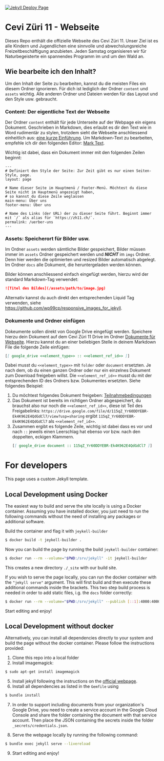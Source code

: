 [![Jekyll Deploy Page](https://github.com/wp99cp/cevi_zh11_webpage/actions/workflows/deploy.yml/badge.svg)](https://github.com/wp99cp/cevi_zh11_webpage/actions/workflows/deploy.yml)

# Cevi Züri 11 - Webseite

Dieses Repo enthält die offizielle Webseite des Cevi Züri 11. Unser Ziel ist es alle Kindern und Jugendlichen eine
sinnvolle und abwechslungsreiche Freizeitbeschäftigung anzubieten. Jeden Samstag organisieren wir für Naturbegeisterte
ein spannendes Programm im und um den Wald an.

## Wie bearbeite ich den Inhalt?

Um den Inhalt der Seite zu bearbeiten, kannst du die meisten Files ein diesem Ordner ignorieren. Für dich ist lediglich
der Ordner `content` und `assets` wichtig. Alle anderen Ordner und Dateien werden für das Layout und den Style usw.
gebraucht.

### Content: Der eigentliche Text der Webseite

Der Ordner  `content` enthält für jede Unterseite auf der Webpage ein eigens Dokument. Geschrieben in Markdown, dies
erlaubt es dir den Text wie in Word rudimentär zu stylen, trotzdem sieht die Webseite anschliessend einheitlich
aus: [eine kurze Einführung](https://github.com/adam-p/markdown-here/wiki/Markdown-Cheatsheet). Um Markdown-Text zu
bearbeiten, empfehle ich dir den folgenden Editor: [Mark Text](https://marktext.app/).

Wichtig ist dabei, dass ein Dokument immer mit den folgenden Zeilen beginnt:

```
---
# Definiert den Style der Seite: Zur Zeit gibt es nur einen Seiten-Style, page.
layout: page

# Name dieser Seite im Hauptmenü / Footer-Menü. Möchtest du diese Seite nicht im Hauptmenü angezeigt haben,
# so kannst du diese Zeile weglassen
main-menu: Über uns 
footer-menu: Über uns 

# Name des Links (der URL) der zu dieser Seite führt. Beginnt immer mit `/` als alias für `https://zh11.ch/`.
permalink: /uerber-uns
---
```

### Assets: Speicherort für Bilder usw.

Im Ordner `assets` werden sämtliche Bilder gespeichert, Bilder müssen immer im `assets` Ordner gespeichert werden und
___NICHT___ im `imgs` Ordner. Denn hier werden die optimierten und resized Bilder automatisch abgelegt. Im Ordner `docs`
alle Dokument, die heruntergeladen werden können.

Bilder können anschliessend einfach eingefügt werden, hierzu wird der standard Markdown-Tag verwendet:

```markdown
![Titel des Bildes](/assets/path/to/image.jpg)
```

Alternativ kannst du auch direkt den entsprechenden Liquid Tag verwenden,
siehe https://github.com/wp99cp/responsive_images_for_jekyll.

### Dokumente und Ordner einfügen

Dokeumente sollen direkt von Google Drive eingefügt werden. Speichere hierzu dein Dokument auf dem Cevi Züri 11 Drive im
Ordner [Dokumente für Webseite](https://drive.google.com/drive/folders/161HIx9ViSero3GOUQQKNzQKNPswFPTPJ?usp=sharing).
Hierzu kannst du an einer beliebigen Stelle in deinem Markdown File die folgende Zeile einfügen:

```markdown
[[ google_drive <<element_type>> :: <<element_ref_id>> ]]
```

Dabei musst du `<<element_type>>` mit `folder` oder `document` ersetzten. Je nach dem, ob du einen ganzen Ordner oder
nur ein einzelnes Dokument zum Download freigeben willst. Die `<<element_ref_id>>` musst du mit der entsprechenden ID
des Ordners bzw. Dokumentes ersetzten. Siehe folgendes Beispiel:

1) Du möchtest folgendes Dokument
   freigeben: [Teilnahmebedingungen](https://drive.google.com/file/d/115qZ_Yr60DDYEBR-Ek4K962E4QdGdCl7/view?usp=sharing)
2) Das Dokument ist bereits im richtigen Ordner abgespeichert, du brauchst also nur noch die `<<element_ref_id>>`, diese
   ist Teil des Freigabelinks: `https://drive.google.com/file/d/115qZ_Yr60DDYEBR-Ek4K962E4QdGdCl7/view?usp=sharing`
   ergibt `115qZ_Yr60DDYEBR-Ek4K962E4QdGdCl7` als `<<element_ref_id>>`.
3) Zusammen ergibt es folgende Zeile, wichtig ist dabei dass es vor und nach `::` jeweils einen Leerschlag hat ebenso
   vor bzw. nach den doppelten, eckigen Klammern.
   ```markdown
   [[ google_drive document :: 115qZ_Yr60DDYEBR-Ek4K962E4QdGdCl7 ]]
   ```

# For developers

This page uses a custom Jekyll template.

## Local Development using Docker

The easiest way to build and serve the site locally is using a Docker container. Assuming you have installed docker, you
just need to run the following commands without the need of installing any packages or additional software.

Build the container and flag it with `jeykell-builder`

```bash
$ docker build -t jeykell-builder .

```

Now you can build the page by running the build `jeykell-builder` container:

```bash
$ docker run --rm --volume="$PWD:/srv/jekyll" -it jeykell-builder
```

This creates a new directory `./_site` with our build site.

If you wish to serve the page locally, you can run the docker container with the `"jekyll serve"` argument. This will
first build and then execute these additional commands inside the brackets. This two step build process is needed in
order to add static files, i.g. the `docs` folder correctly:

```bash
$ docker run --rm --volume="$PWD:/srv/jekyll" --publish [::1]:4000:4000  -it jeykell-builder "jekyll serve"
```

Start editing and enjoy!

## Local Development without docker

Alternatively, you can install all dependencies directly to your system and build the page without the docker container.
Please follow the instructions provided:

1) Clone this repo into a local folder
2) Install imagemagick:

```bash 
$ sudo apt-get install imagemagick
```

5) Install jekyll following the instructions on the [official webpage](https://jekyllrb.com/docs/installation/).
6) Install all dependencies as listed in the `Gemfile` using

```bash 
$ bundle install
```

7) In order to support including documents from your organization's Google Drive, you need to create a service account
   in the Google Cloud Console and share the folder containing the document with that service account. Then place the
   JSON containing the secrets inside the folder `_secrets/credentials.json`.

8) Serve the webpage locally by running the following command:

```bash 
$ bundle exec jekyll serve --livereload
```

9) Start editing and enjoy!

